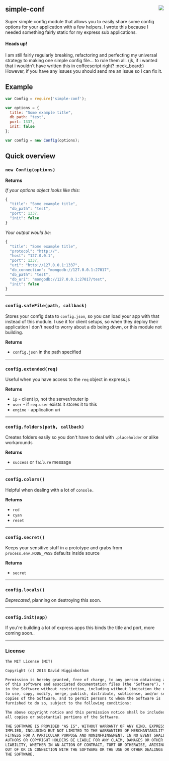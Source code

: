 ## simple-conf <img src="https://drone.io/github.com/dhigginbotham/simple-conf/status.png" align="right" />
Super simple config module that allows you to easily share some config options for your application with a few helpers. I wrote this because I needed something fairly static for my express sub applications.

#### Heads up!
I am still fairly regularly breaking, refactoring and perfecting my universal strategy to making one simple config file... to rule them all. (jk, if i wanted that i wouldn't have written this in coffeescript right? :neck_beard:) However, if you have any issues you should send me an issue so I can fix it.

## Example

```js
var Config = require('simple-conf');

var options = {
  title: "Some example title",
  db_path: "test",
  port: 1337,
  init: false
};

var config = new Config(options);
```

## Quick overview

### `new Config(options)`
**Returns**

*If your options object looks like this:*

```js
{
  "title": "Some example title",
  "db_path": "test",
  "port": 1337,
  "init": false
}
```

*Your output would be:*

```js
{
  "title": "Some example title",
  "protocol": "http://",
  "host": "127.0.0.1",
  "port": 1337,
  "uri": "http://127.0.0.1:1337",
  "db_connection": "mongodb://127.0.0.1:27017",
  "db_path": "test",
  "db_uri": "mongodb://127.0.0.1:27017/test",
  "init": false
}
```

----

### `config.safeFile(path, callback)`
Stores your config data to `config.json`, so you can load your app with that instead of this module. I use it for client setups, so when they deploy their application I don't need to worry about a db being down, or this module not building.

**Returns**

- `config.json` in the path specified

----

### `config.extended(req)`
Useful when you have access to the `req` object in express.js

**Returns**

- `ip` - client ip, not the server/router ip
- `user` - if `req.user` exists it stores it to this
- `engine` - application uri

----

### `config.folders(path, callback)`
Creates folders easily so you don't have to deal with `.placeholder` or alike workarounds

**Returns** 

- `success` or `failure` message

----

### `config.colors()`
Helpful when dealing with a lot of `console.`

**Returns**
- `red`
- `cyan`
- `reset`

----

### `config.secret()`
Keeps your sensitive stuff in a prototype and grabs from `process.env.NODE_PASS` defaults inside source

**Returns**

- `secret`

----

### `config.locals()`
*Deprecated*, planning on destroying this soon.

----

### `config.init(app)`
If you're building a lot of express apps this binds the title and port, more coming soon..

----

### License

```md
The MIT License (MIT)

Copyright (c) 2013 David Higginbotham 

Permission is hereby granted, free of charge, to any person obtaining a copy
of this software and associated documentation files (the "Software"), to deal
in the Software without restriction, including without limitation the rights
to use, copy, modify, merge, publish, distribute, sublicense, and/or sell
copies of the Software, and to permit persons to whom the Software is
furnished to do so, subject to the following conditions:

The above copyright notice and this permission notice shall be included in
all copies or substantial portions of the Software.

THE SOFTWARE IS PROVIDED "AS IS", WITHOUT WARRANTY OF ANY KIND, EXPRESS OR
IMPLIED, INCLUDING BUT NOT LIMITED TO THE WARRANTIES OF MERCHANTABILITY,
FITNESS FOR A PARTICULAR PURPOSE AND NONINFRINGEMENT. IN NO EVENT SHALL THE
AUTHORS OR COPYRIGHT HOLDERS BE LIABLE FOR ANY CLAIM, DAMAGES OR OTHER
LIABILITY, WHETHER IN AN ACTION OF CONTRACT, TORT OR OTHERWISE, ARISING FROM,
OUT OF OR IN CONNECTION WITH THE SOFTWARE OR THE USE OR OTHER DEALINGS IN
THE SOFTWARE.
```
